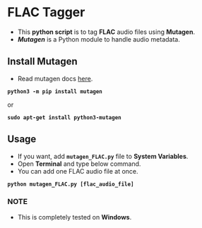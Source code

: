 # **FLAC Tagger**

- This **python script** is to tag **FLAC** audio files using **Mutagen**.
- ***Mutagen*** is a Python module to handle audio metadata.

## **Install Mutagen**

- Read mutagen docs [here](https://mutagen.readthedocs.io/en/latest/index.html).

**`python3 -m pip install mutagen`**

or

**`sudo apt-get install python3-mutagen`**

## **Usage**

- If you want, add **`mutagen_FLAC.py`** file to **System Variables**.
- Open **Terminal** and type below command.
- You can add one FLAC audio file at once.

**`python mutagen_FLAC.py [flac_audio_file]`**

### **NOTE**
- This is completely tested on **Windows**.
